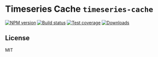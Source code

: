 # Timeseries Cache `timeseries-cache`

[![NPM version][npm-image]][npm-url]
[![Build status][travis-image]][travis-url]
[![Test coverage][coveralls-image]][coveralls-url]
[![Downloads][downloads-image]][downloads-url]

## License

MIT

[npm-image]: https://img.shields.io/npm/v/timeseries-cache.svg?style=flat-square
[npm-url]: https://npmjs.org/package/timeseries-cache
[travis-image]: https://img.shields.io/travis/GeorgeSapkin/timeseries-cache.svg?style=flat-square
[travis-url]: https://travis-ci.org/GeorgeSapkin/timeseries-cache
[coveralls-image]: https://img.shields.io/coveralls/GeorgeSapkin/timeseries-cache.svg?style=flat-square
[coveralls-url]: https://coveralls.io/r/GeorgeSapkin/timeseries-cache
[downloads-image]: https://img.shields.io/npm/dm/timeseries-cache.svg?style=flat-square
[downloads-url]: https://npmjs.org/package/timeseries-cache
